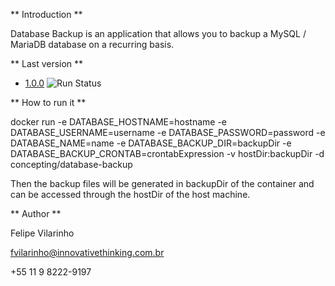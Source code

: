 ** Introduction **

Database Backup is an application that allows you to backup a MySQL / MariaDB database on a recurring basis. 

** Last version **

* [1.0.0](https://bitbucket.org/concepting/databasebackup) ![Run Status](https://api.shippable.com/projects/5ae3c2da40a97a070030b978/badge?branch=master)

** How to run it **

docker run -e DATABASE_HOSTNAME=hostname -e DATABASE_USERNAME=username -e DATABASE_PASSWORD=password -e DATABASE_NAME=name -e DATABASE_BACKUP_DIR=backupDir -e DATABASE_BACKUP_CRONTAB=crontabExpression -v hostDir:backupDir -d concepting/database-backup

Then the backup files will be generated in backupDir of the container and can be accessed through the hostDir of the host machine.

** Author **

Felipe Vilarinho 

fvilarinho@innovativethinking.com.br

+55 11 9 8222-9197